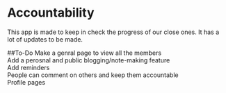 # Accountability
This app is made to keep in check the progress of our close ones. It has a lot of updates to be made.

##To-Do
Make a genral page to view all the members <br>
Add a perosnal and public blogging/note-making feature <br>
Add reminders <br>
People can comment on others and keep them accountable <br>
Profile pages <br>
